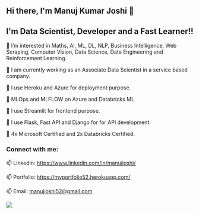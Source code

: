 ## Hi there, I'm Manuj Kumar Joshi 👋

## I'm Data Scientist, Developer and a Fast Learner!!


👀 I’m interested in Maths, AI, ML, DL, NLP, Business Intelligence, Web Scraping, Computer Vision, Data Science, Data Engineering and Reinforcement Learning.

🌱 I am currently working as an Associate Data Scientist in a service based company.

🌱 I use Heroku and Azure for deployment purpose.

🌱 MLOps and MLFLOW on Azure and Databricks ML

🌱 I use Streamlit for frontend purpose.

🌱 I use Flask, Fast API and Django for for API development.

🌱 4x Microsoft Certified and 2x Databricks Certified. 

### Connect with me:


📫 Linkedin: https://www.linkedin.com/in/manujjoshi/

📫 Portfolio: https://myportfolio52.herokuapp.com/

📫 Email: manujjoshi52@gmail.com

![](https://komarev.com/ghpvc/?username=manujjoshi52)
